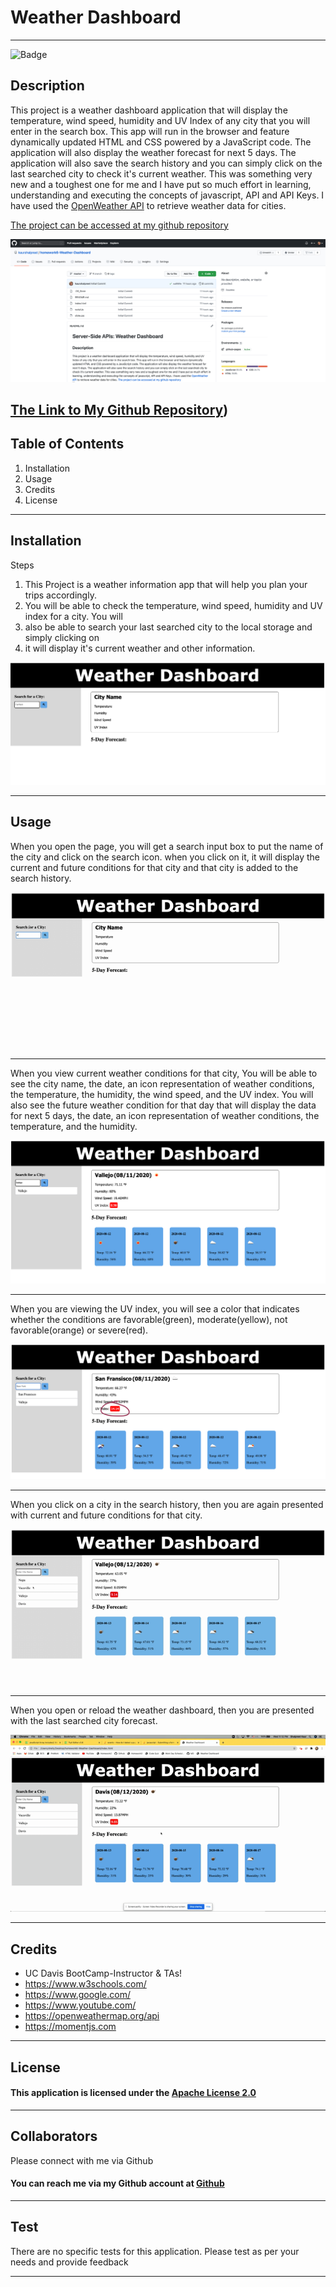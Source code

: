 
  # Weather Dashboard
---

  ![Badge](https://img.shields.io/badge/license-Apache-BrightGreen)

  ## Description
  This project is a weather dashboard application that will display the temperature, wind speed, humidity and UV Index of any city that you will enter in the search box. This app will run in the browser and feature dynamically updated HTML and CSS powered by a JavaScript code. The application will also display the weather forecast for next 5 days. The application will also save the search history and you can simply click on the last searched city to check it's current weather. This was something very new and a toughest one for me and I have put so much effort in learning, understanding and executing the concepts of javascript, API and API Keys. I have used the [OpenWeather API](https://openweathermap.org/api) to retrieve weather data for cities.

 [The project can be accessed at my github repository](https://github.com/kaurshalpreet/homework6-Weather-Dashboard)

 ![Homework Repository Screenshot](./assets/repo.png)

  [The Link to My Github Repository](https://github.com/kaurshalpreet/homework6-Weather-Dashboard))
---

  ## Table of Contents
  1. Installation
  1. Usage
  1. Credits
  1. License
---

  ## Installation
  Steps
1. This Project is a weather information app that will help you plan your trips accordingly.
 2. You will be able to check the temperature, wind speed, humidity and UV index for a city. You will 
3. also be able to search your last searched city to the local storage and simply clicking on 
4. it will display it's current weather and other information.

![Getting Started!](./assets/gettingStarted.png)


---

  ## Usage
  When you open the page, you will get a search input box to put the name of the city and click on the search icon. when you click on it, it will display the current and future conditions for that city and that city is added to the search history.

![Start Page](./assets/startPage.gif)

---

When you view current weather conditions for that city, You will be able to see the city name, the date, an icon representation of weather conditions, the temperature, the humidity, the wind speed, and the UV index. You will also see the future weather condition for that day that will display the data for next 5 days, the date, an icon representation of weather conditions, the temperature, and the humidity.

![Page Display](./assets/pageDisplay.png)

---

When you are viewing the UV index, you will see a color that indicates whether the conditions are favorable(green), moderate(yellow), not favorable(orange) or severe(red).

![UV Index Display](./assets/uvIndex.png)

---

When you click on a city in the search history, then you are again presented with current and future conditions for that city.

![Search History](./assets/searchHistory.gif)

---

When you open or reload the weather dashboard, then you are presented with the last searched city forecast.

![Refresh](./assets/refresh.gif)


---

  ## Credits
  * UC Davis BootCamp-Instructor & TAs!
* https://www.w3schools.com/
* https://www.google.com/
* https://www.youtube.com/
* https://openweathermap.org/api
* https://momentjs.com

---

  ## License
  #### This application is licensed under the [Apache License 2.0](https://www.apache.org/licenses/LICENSE-2.0)
  
---

  ## Collaborators
  Please connect with me via Github

  #### You can reach me via my Github account at [Github](https://github.com/kaurshalpreet)
  
---

  ## Test
  There are no specific tests for this application. Please test as per your needs and provide feedback


---

 
